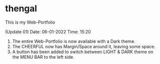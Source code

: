 # thengal
This is my Web-Portfolio

(Update 01) Date: 06-01-2022 Time: 15:20
1. The entire Web-Portfolio is now available with a Dark theme.
2. The CHEERFUL now has Margin/Space around it, leaving some space.
3. A button has been added to switch between LIGHT & DARK theme on the MENU BAR to the left side.
